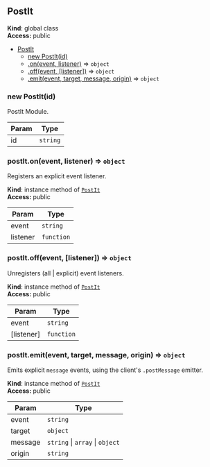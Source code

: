 <a name="PostIt"></a>
## PostIt
**Kind**: global class  
**Access:** public  

* [PostIt](#PostIt)
    * [new PostIt(id)](#new_PostIt_new)
    * [.on(event, listener)](#PostIt+on) ⇒ <code>object</code>
    * [.off(event, [listener])](#PostIt+off) ⇒ <code>object</code>
    * [.emit(event, target, message, origin)](#PostIt+emit) ⇒ <code>object</code>

<a name="new_PostIt_new"></a>
### new PostIt(id)
PostIt Module.


| Param | Type |
| --- | --- |
| id | <code>string</code> | 

<a name="PostIt+on"></a>
### postIt.on(event, listener) ⇒ <code>object</code>
Registers an explicit event listener.

**Kind**: instance method of <code>[PostIt](#PostIt)</code>  
**Access:** public  

| Param | Type |
| --- | --- |
| event | <code>string</code> | 
| listener | <code>function</code> | 

<a name="PostIt+off"></a>
### postIt.off(event, [listener]) ⇒ <code>object</code>
Unregisters (all | explicit) event listeners.

**Kind**: instance method of <code>[PostIt](#PostIt)</code>  
**Access:** public  

| Param | Type |
| --- | --- |
| event | <code>string</code> | 
| [listener] | <code>function</code> | 

<a name="PostIt+emit"></a>
### postIt.emit(event, target, message, origin) ⇒ <code>object</code>
Emits explicit `message` events, using the client's `.postMessage` emitter.

**Kind**: instance method of <code>[PostIt](#PostIt)</code>  
**Access:** public  

| Param | Type |
| --- | --- |
| event | <code>string</code> | 
| target | <code>object</code> | 
| message | <code>string</code> &#124; <code>array</code> &#124; <code>object</code> | 
| origin | <code>string</code> | 

